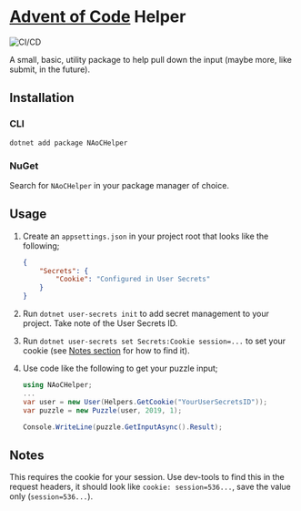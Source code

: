 # [Advent of Code](https://adventofcode.com/) Helper 

![CI/CD](https://github.com/FizzBuzz791/NAoCHelper/workflows/CI/CD/badge.svg)

A small, basic, utility package to help pull down the input (maybe more, like submit, in the future).

## Installation

### CLI

`dotnet add package NAoCHelper`

### NuGet

Search for `NAoCHelper` in your package manager of choice.

## Usage

1. Create an `appsettings.json` in your project root that looks like the following;

    ```json
    {
        "Secrets": {
            "Cookie": "Configured in User Secrets"
        }
    }
    ```

2. Run `dotnet user-secrets init` to add secret management to your project. Take note of the User Secrets ID.
3. Run `dotnet user-secrets set Secrets:Cookie session=...` to set your cookie (see [Notes section](#notes) for how to find it).
4. Use code like the following to get your puzzle input;

    ``` csharp
    using NAoCHelper;
    ...
    var user = new User(Helpers.GetCookie("YourUserSecretsID"));
    var puzzle = new Puzzle(user, 2019, 1);

    Console.WriteLine(puzzle.GetInputAsync().Result);
    ```

## Notes

This requires the cookie for your session. Use dev-tools to find this in the request headers, it should look like `cookie: session=536...`, save the value only (`session=536...`).
